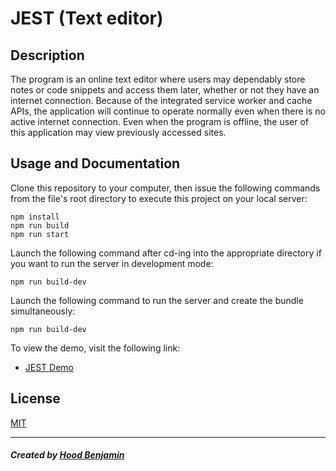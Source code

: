 # JEST (Text editor)


## Description

The program is an online text editor where users may dependably store notes or code snippets and access them later, whether or not they have an internet connection. Because of the integrated service worker and cache APIs, the application will continue to operate normally even when there is no active internet connection. Even when the program is offline, the user of this application may view previously accessed sites.


## Usage and Documentation

Clone this repository to your computer, then issue the following commands from the file's root directory to execute this project on your local server:

```
npm install
npm run build
npm run start
```

Launch the following command after cd-ing into the appropriate directory if you want to run the server in development mode:

```
npm run build-dev
```

Launch the following command to run the server and create the bundle simultaneously:

```
npm run build-dev
```

To view the demo, visit the following link:

* [JEST Demo](https://jest-app.herokuapp.com/)


## License

  [MIT](LICENSE) 

- - -

##### Created by [Hood Benjamin](https://github.com/Hoodgail)  